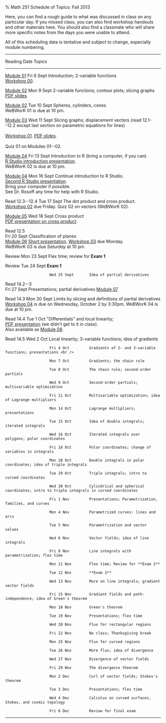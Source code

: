 % Math 251 Schedule of Topics: Fall 2013 

Here, you can find a rough guide to what was discussed in class on any
particular day. If you missed class, you can also find workshop handouts
and other materials here. You should also find a classmate who will share
more specific notes from the days you were unable to attend.

All of this scheduling data is tentative and subject to change, especially
module numbering.

-------------------------------------------------------------------------------------------
Reading                    Date           Topics 
------------------     --------------     ---------------------------------------------------
  [Module 01][m01]      Fri 6 Sept        Introduction; 2-variable functions <br />
                                          [Workshop 00][w00].
                                                                           
  [Module 02][m02]      Mon 9 Sept        2-variable functions; contour plots; slicing graphs <br />
                                          [PDF slides][d01].
               
  [Module 02][m02]      Tue 10 Sept       Spheres, cylinders, cones <br />
                                          WeBWorK 01 is due at 10 pm.
                                          
  [Module 03][m03]      Wed 11 Sept       Slicing graphs; displacement vectors (read 12.1--12.2 except last section on parametric equations for lines) <br />  
                                          [Workshop 01][w01]. [PDF slides][d02]. <br />  
                                          Quiz 01 on Modules 01--02.            
         
  [Module 04][m04]      Fri 13 Sept       Introduction to R (bring a computer, if you can). <br />
                                          [R Studio introduction presentation][d03]. <br />
                                          WeBWorK 02 is due at 10 pm.
         
  [Module 04][m04]      Mon 16 Sept       Continue introduction to R Studio. <br />
                                          [Second R Studio presentation][d04]. <br />
                                          Bring your computer if possible. <br />
                                          See Dr. Rosoff any time for help with R Studio.
                                                                                
  Read 12.3--12.4       Tue 17 Sept       The dot product and cross product. <br />
                                          [Workshop 02][w02] due Friday.
                                          Quiz 02 on vectors (WeBWorK 02). 
                                                                                              
  [Module 05][m05]      Wed 18 Sept       Cross product <br />
                                          [PDF presentation on cross product][d05].
                                                                                      
  Read 12.5 <br />      Fri 20 Sept       Classification of planes <br />
  [Module 06][m06]                        [Short presentation][d06].
                                          [Workshop 03][w03] due Monday. <br />
                                          WeBWorK 03 is due *Saturday* at 10 pm.

  Review                Mon 23 Sept       Flex time; review for **Exam 1**
                                          
  Review                Tue 24 Sept       **Exam 1**
                                          
                        Wed 25 Sept       Idea of partial derivatives
                                                                                
  Read 14.2--3 <br />   Fri 27 Sept       Presentations; partial derivatives
  [Module 07][m07]                                                                                
                                                                                
  Read 14.3             Mon 30 Sept       Limits by slicing and definitions of partial derivatives<br />
                                          [Workshop 04][w04] is due on Wednesday, October 2 by 3:30pm.
                                          WeBWorK 04 is due at 10 pm.

  Read 14.4             Tue 1 Oct         "Differentials" and local linearity;<br />
                                          [PDF presentation][d07] (we didn't get to it in class). <br />
                                          Also available as [Module 08][m08].

  Read 14.5             Wed 2 Oct         Local linearity; 3-variable functions; idea of gradients
                                                                                
                        Fri 4 Oct         Gradients of 2- and 3-variable functions; presentations <br />

                        Mon 7 Oct         Gradients; the chain rule
                                                                                
                        Tue 8 Oct         The chain rule; second-order partials
                                                                                
                        Wed 9 Oct         Second-order partials; multivariable optimization
                                                                                
                        Fri 11 Oct        Multivariable optimization; idea of Lagrange multipliers
                                                                                                            
                        Mon 14 Oct        Lagrange multipliers; presentations
                                                                                
                        Tue 15 Oct        Idea of double integrals; iterated integrals
                                                                                                                              
                        Wed 16 Oct        Iterated integrals over polygons; polar coordinates
                                                                                
                        Fri 18 Oct        Polar coordinates; change of variables in integrals
                                                                                                           
                        Mon 28 Oct        Double integrals in polar coordinates; idea of triple integrals
                                                                                           
                        Tue 29 Oct        Triple integrals; intro to curved coordinates
                                                                                
                        Wed 30 Oct        Cylindrical and spherical coordinates; intro to triple integrals in curved coordinates 
                                                                                
                        Fri 1 Nov         Presentations; Parametrization, families, and curves
                                          
                        Mon 4 Nov         Parametrized curves: lines and arcs
                                          
                        Tue 5 Nov         Parametrization and vector values
                                                                                
                        Wed 6 Nov         Vector fields; idea of line integrals
                                                                                                                      
                        Fri 8 Nov         Line integrals with parametrization; flex time
                                                                                
                        Mon 11 Nov        Flex time; Review for **Exam 2**
                                          
                        Tue 12 Nov        **Exam 2**
                                          
                        Wed 13 Nov        More on line integrals; gradient vector fields
                                                                                
                        Fri 15 Nov        Gradient fields and path-independence; idea of Green's theorem
                                                                                
                        Mon 18 Nov        Green's theorem
                                                                                
                        Tue 19 Nov        Presentations; flex time 
                                                                                                                      
                        Wed 20 Nov        Flux for rectangular regions
                                                                                
                        Fri 22 Nov        No class; Thanksgiving break
                                                                                
                        Mon 25 Nov        Flux for curved regions
                                                                                
                        Tue 26 Nov        More flux; idea of divergence
                                                                                
                        Wed 27 Nov        Divergence of vector fields
                                                                                
                        Fri 29 Nov        The divergence theorem
                                                                                
                        Mon 2 Dec         Curl of vector fields; Stokes's theorem
                                                                                
                        Tue 3 Dec         Presentations; flex time
                                                                                                                      
                        Wed 4 Dec         Calculus on curved surfaces, Stokes, and cosmic topology
                                                                                
                        Fri 6 Dec         Review for final exam
---------------------------------------------------------------------------------------------

[m01]: modules/01/Module.html
[m02]: modules/02/Module.html
[m03]: modules/03/Module.html
[m04]: modules/04/Module.html
[m05]: modules/05/Module.html
[m06]: modules/06/Module.html
[m07]: modules/07/Module.html
[m08]: modules/08/Module.html
[m09]: modules/09/Module.html
[m10]: modules/10/Module.html
[m11]: modules/11/Module.html
[m12]: modules/12/Module.html
[m13]: modules/13/Module.html
[m14]: modules/14/Module.html
[m15]: modules/15/Module.html
[m16]: modules/16/Module.html

[w00]: workshops/00/Workshop.pdf
[w01]: workshops/01/Workshop.pdf
[w02]: workshops/02/Workshop.pdf
[w03]: workshops/03/Workshop.pdf
[w04]: workshops/04/Workshop.pdf
[w05]: workshops/05/Workshop.pdf
[w06]: workshops/06/Workshop.pdf
[w07]: workshops/07/Workshop.pdf
[w08]: workshops/08/Workshop.pdf
[w09]: workshops/09/Workshop.pdf
[w10]: workshops/10/Workshop.pdf
[w11]: workshops/11/Workshop.pdf
[w12]: workshops/12/Workshop.pdf
[w13]: workshops/13/Workshop.pdf
[w14]: workshops/14/Workshop.pdf
[w15]: workshops/15/Workshop.pdf
[w16]: workshops/16/Workshop.pdf

[d01]: decks/01/Deck.pdf
[d02]: decks/02/Deck.pdf
[d03]: decks/03/Deck.pdf
[d04]: decks/04/Deck.pdf
[d05]: decks/05/Deck.pdf
[d06]: decks/06/Deck.pdf
[d07]: decks/07/Deck.pdf
[d08]: decks/08/Deck.pdf
[d09]: decks/09/Deck.pdf
[d10]: decks/10/Deck.pdf
[d11]: decks/11/Deck.pdf
[d12]: decks/12/Deck.pdf
[d13]: decks/13/Deck.pdf
[d14]: decks/14/Deck.pdf
[d15]: decks/15/Deck.pdf
[d16]: decks/16/Deck.pdf
